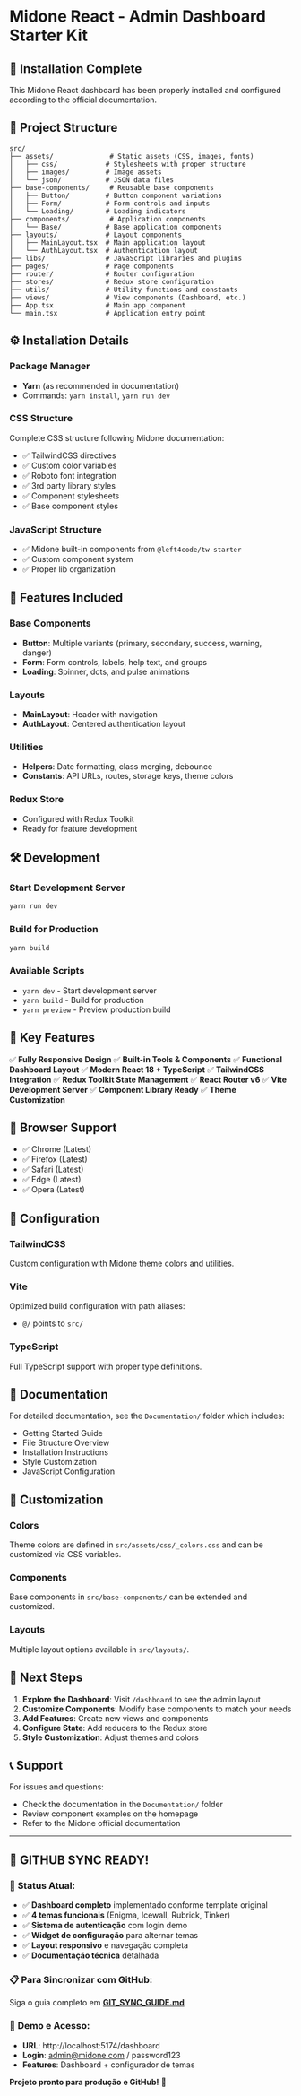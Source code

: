 # Midone React - Admin Dashboard Starter Kit

## 🚀 Installation Complete

This Midone React dashboard has been properly installed and configured according to the official documentation.

## 📁 Project Structure

```
src/
├── assets/              # Static assets (CSS, images, fonts)
│   ├── css/            # Stylesheets with proper structure
│   ├── images/         # Image assets
│   └── json/           # JSON data files
├── base-components/     # Reusable base components
│   ├── Button/         # Button component variations
│   ├── Form/           # Form controls and inputs
│   └── Loading/        # Loading indicators
├── components/          # Application components
│   └── Base/           # Base application components
├── layouts/            # Layout components
│   ├── MainLayout.tsx  # Main application layout
│   └── AuthLayout.tsx  # Authentication layout
├── libs/               # JavaScript libraries and plugins
├── pages/              # Page components
├── router/             # Router configuration
├── stores/             # Redux store configuration
├── utils/              # Utility functions and constants
├── views/              # View components (Dashboard, etc.)
├── App.tsx             # Main app component
└── main.tsx            # Application entry point
```

## ⚙️ Installation Details

### Package Manager

- **Yarn** (as recommended in documentation)
- Commands: `yarn install`, `yarn run dev`

### CSS Structure

Complete CSS structure following Midone documentation:

- ✅ TailwindCSS directives
- ✅ Custom color variables
- ✅ Roboto font integration
- ✅ 3rd party library styles
- ✅ Component stylesheets
- ✅ Base component styles

### JavaScript Structure

- ✅ Midone built-in components from `@left4code/tw-starter`
- ✅ Custom component system
- ✅ Proper lib organization

## 🎨 Features Included

### Base Components

- **Button**: Multiple variants (primary, secondary, success, warning, danger)
- **Form**: Form controls, labels, help text, and groups
- **Loading**: Spinner, dots, and pulse animations

### Layouts

- **MainLayout**: Header with navigation
- **AuthLayout**: Centered authentication layout

### Utilities

- **Helpers**: Date formatting, class merging, debounce
- **Constants**: API URLs, routes, storage keys, theme colors

### Redux Store

- Configured with Redux Toolkit
- Ready for feature development

## 🛠️ Development

### Start Development Server

```bash
yarn run dev
```

### Build for Production

```bash
yarn build
```

### Available Scripts

- `yarn dev` - Start development server
- `yarn build` - Build for production
- `yarn preview` - Preview production build

## 🎯 Key Features

✅ **Fully Responsive Design**
✅ **Built-in Tools & Components**
✅ **Functional Dashboard Layout**
✅ **Modern React 18 + TypeScript**
✅ **TailwindCSS Integration**
✅ **Redux Toolkit State Management**
✅ **React Router v6**
✅ **Vite Development Server**
✅ **Component Library Ready**
✅ **Theme Customization**

## 📱 Browser Support

- ✅ Chrome (Latest)
- ✅ Firefox (Latest)
- ✅ Safari (Latest)
- ✅ Edge (Latest)
- ✅ Opera (Latest)

## 🔧 Configuration

### TailwindCSS

Custom configuration with Midone theme colors and utilities.

### Vite

Optimized build configuration with path aliases:

- `@/` points to `src/`

### TypeScript

Full TypeScript support with proper type definitions.

## 📖 Documentation

For detailed documentation, see the `Documentation/` folder which includes:

- Getting Started Guide
- File Structure Overview
- Installation Instructions
- Style Customization
- JavaScript Configuration

## 🎨 Customization

### Colors

Theme colors are defined in `src/assets/css/_colors.css` and can be customized via CSS variables.

### Components

Base components in `src/base-components/` can be extended and customized.

### Layouts

Multiple layout options available in `src/layouts/`.

## 🚀 Next Steps

1. **Explore the Dashboard**: Visit `/dashboard` to see the admin layout
2. **Customize Components**: Modify base components to match your needs
3. **Add Features**: Create new views and components
4. **Configure State**: Add reducers to the Redux store
5. **Style Customization**: Adjust themes and colors

## 📞 Support

For issues and questions:

- Check the documentation in the `Documentation/` folder
- Review component examples on the homepage
- Refer to the Midone official documentation

---

## 🔄 **GITHUB SYNC READY!**

### 🎯 **Status Atual:**

- ✅ **Dashboard completo** implementado conforme template original
- ✅ **4 temas funcionais** (Enigma, Icewall, Rubrick, Tinker)
- ✅ **Sistema de autenticação** com login demo
- ✅ **Widget de configuração** para alternar temas
- ✅ **Layout responsivo** e navegação completa
- ✅ **Documentação técnica** detalhada

### 📋 **Para Sincronizar com GitHub:**

Siga o guia completo em **[GIT_SYNC_GUIDE.md](./GIT_SYNC_GUIDE.md)**

### 🚀 **Demo e Acesso:**

- **URL**: http://localhost:5174/dashboard
- **Login**: admin@midone.com / password123
- **Features**: Dashboard + configurador de temas

**Projeto pronto para produção e GitHub!** 🎉
